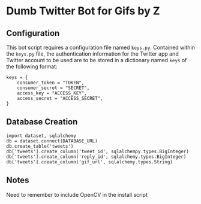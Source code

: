 Dumb Twitter Bot for Gifs by Z
===

Configuration
-------------
This bot script requires a configuration file named `keys.py`. Contained within the `keys.py` file, the authentication information for the Twitter app and Twitter account to be used are to be stored in a dictionary named `keys` of the following format:
```
keys = {
    consumer_token = "TOKEN",
    consumer_secret = "SECRET",
    access_key = "ACCESS_KEY",
    access_secret = "ACCESS_SECRET",
}
```

Database Creation
-----------------
```
import dataset, sqlalchemy
db = dataset.connect(DATABASE_URL)
db.create_table('tweets')
db['tweets'].create_column('tweet_id', sqlalchempy.types.BigInteger)
db['tweets'].create_column('reply_id', sqlalchemy.types.BigInteger)
db['tweets'].create_column('gif_url', sqlalchemy.types.String)
```

Notes
-----
Need to remember to include OpenCV in the install script
